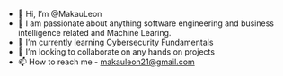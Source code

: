 - 👋 Hi, I’m @MakauLeon
- 👀 I am passionate about anything software engineering and business intelligence related and Machine Learing.
- 🌱 I’m currently learning Cybersecurity Fundamentals 
- 💞️ I’m looking to collaborate on any hands on projects
- 📫 How to reach me  - 
makauleon21@gmail.com 
<!---
MakauLeon/MakauLeon is a ✨ special ✨ repository because its `README.md` (this file) appears on your GitHub profile.
You can click the Preview link to take a look at your changes.
--->
